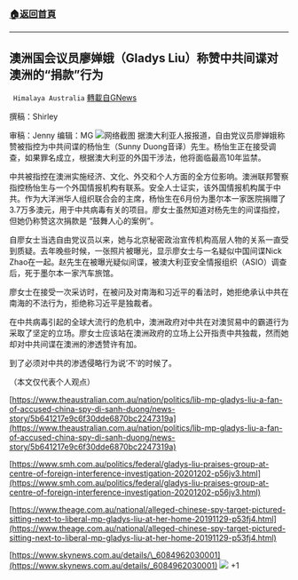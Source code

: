###  [:house:返回首頁](https://github.com/ourhimalayas/txt)
---

## 澳洲国会议员廖婵娥（Gladys Liu）称赞中共间谍对澳洲的“捐款”行为
` Himalaya Australia` [轉載自GNews](https://gnews.org/zh-hans/691730/)

撰稿：Shirley

审稿：Jenny 编辑：MG
![]()![](https://gnews.org/wp-content/uploads/2020/12/1228（1）.jpg)网络截图
据澳大利亚人报报道，自由党议员廖婵娥称赞被指控为中共间谍的杨怡生（Sunny Duong音译）先生。杨怡生正在接受调查，如果罪名成立，根据澳大利亚的外国干涉法，他将面临最高10年监禁。

中共被指控在澳洲实施经济、文化、外交和个人方面的全方位影响。澳洲联邦警察指控杨怡生与一个外国情报机构有联系。安全人士证实，该外国情报机构属于中共。作为大洋洲华人组织联合会的主席，杨怡生在6月份为墨尔本一家医院捐赠了3.7万多澳元，用于中共病毒有关的项目。廖女士虽然知道对杨先生的间谍指控，但她仍称赞这次捐款是 “鼓舞人心的案例”。

自廖女士当选自由党议员以来，她与北京秘密政治宣传机构高层人物的关系一直受到质疑。去年晚些时候，一张照片被曝光，显示廖女士与一名疑似中国间谍Nick Zhao在一起。赵先生在被曝光疑似间谍，被澳大利亚安全情报组织（ASIO）调查后，死于墨尔本一家汽车旅馆。

廖女士在接受一次采访时，在被问及对南海和习近平的看法时，她拒绝承认中共在南海的不法行为，拒绝称习近平是独裁者。

在中共病毒引起的全球大流行的危机中，澳洲政府对中共在对澳贸易中的霸道行为采取了坚定的立场。廖女士应该站在澳洲政府的立场上公开指责中共独裁，然而她却对中共间谍在澳洲的渗透赞许有加。

到了必须对中共的渗透侵略行为说’不’的时候了。

（本文仅代表个人观点）

[https://www.theaustralian.com.au/nation/politics/lib-mp-gladys-liu-a-fan-of-accused-china-spy-di-sanh-duong/news-story/5b641217e9c6f30dde6870bc2247319a](https://www.theaustralian.com.au/nation/politics/lib-mp-gladys-liu-a-fan-of-accused-china-spy-di-sanh-duong/news-story/5b641217e9c6f30dde6870bc2247319a)

[https://www.smh.com.au/politics/federal/gladys-liu-praises-group-at-centre-of-foreign-interference-investigation-20201202-p56jv3.html](https://www.smh.com.au/politics/federal/gladys-liu-praises-group-at-centre-of-foreign-interference-investigation-20201202-p56jv3.html)

[https://www.theage.com.au/national/alleged-chinese-spy-target-pictured-sitting-next-to-liberal-mp-gladys-liu-at-her-home-20191129-p53fj4.html](https://www.theage.com.au/national/alleged-chinese-spy-target-pictured-sitting-next-to-liberal-mp-gladys-liu-at-her-home-20191129-p53fj4.html)

[https://www.skynews.com.au/details/\_6084962030001](https://www.skynews.com.au/details/_6084962030001)
![]()![](https://gnews.org/wp-content/uploads/2020/12/1-澳喜Logo-1.jpeg)
+1
